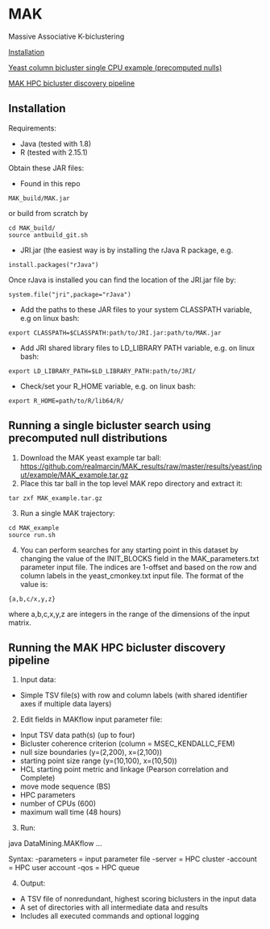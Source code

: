# MAK
Massive Associative K-biclustering

[Installation](https://github.com/realmarcin/MAK/blob/master/README.md#installation)

[Yeast column bicluster single CPU example (precomputed nulls)](https://github.com/realmarcin/MAK/blob/master/README.md#running-a-single-bicluster-search-using-precomputed-null-distributions)

[MAK HPC bicluster discovery pipeline](https://github.com/realmarcin/MAK/blob/master/README.md#running-the-hpc-mak-bicluster-discovery-pipeline)


## Installation
Requirements:
- Java (tested with 1.8)
- R (tested with 2.15.1)

Obtain these JAR files:
- Found in this repo
```
MAK_build/MAK.jar
```
or build from scratch by
```
cd MAK_build/
source antbuild_git.sh
```
- JRI.jar (the easiest way is by installing the rJava R package, e.g. 
```
install.packages("rJava")
```
Once rJava is installed you can find the location of the JRI.jar file by:
```
system.file("jri",package="rJava")
```
- Add the paths to these JAR files to your system CLASSPATH variable, e.g on linux bash:
```
export CLASSPATH=$CLASSPATH:path/to/JRI.jar:path/to/MAK.jar
```
- Add JRI shared library files to LD_LIBRARY PATH variable, e.g. on linux bash:
```
export LD_LIBRARY_PATH=$LD_LIBRARY_PATH:path/to/JRI/
```
- Check/set your R_HOME variable, e.g. on linux bash:
```
export R_HOME=path/to/R/lib64/R/
```

## Running a single bicluster search using precomputed null distributions
1. Download the MAK yeast example tar ball:
https://github.com/realmarcin/MAK_results/raw/master/results/yeast/input/example/MAK_example.tar.gz
2. Place this tar ball in the top level MAK repo directory and extract it:
```
tar zxf MAK_example.tar.gz
```
3. Run a single MAK trajectory:
```
cd MAK_example
source run.sh
```
4. You can perform searches for any starting point in this dataset by changing the value of the INIT_BLOCKS field in the  MAK_parameters.txt parameter input file. The indices are 1-offset and based on the row and column labels in the yeast_cmonkey.txt input file. The format of the value is:
```
{a,b,c/x,y,z}
```
where a,b,c,x,y,z are integers in the range of the dimensions of the input matrix.

## Running the MAK HPC bicluster discovery pipeline
1. Input data:
- Simple TSV file(s) with row and column labels
(with shared identifier axes if multiple data layers)

2. Edit fields in MAKflow input parameter file:
- Input TSV data path(s) (up to four)
- Bicluster coherence criterion (column = MSEC_KENDALLC_FEM)
- null size boundaries (y=(2,200), x=(2,100))
- starting point size range (y=(10,100), x=(10,50))
- HCL starting point metric and linkage (Pearson correlation and Complete)
- move mode sequence (BS)
- HPC parameters
- number of CPUs (600)
- maximum wall time (48 hours)

3. Run:

java DataMining.MAKflow ...

Syntax:
-parameters = input parameter file
-server = HPC cluster
-account = HPC user account
-qos = HPC queue

4. Output:
- A TSV file of nonredundant, highest scoring biclusters in the input data
- A set of directories with all intermediate data and results
- Includes all executed commands and optional logging
